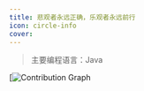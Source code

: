 ```yaml
---
title: 悲观者永远正确，乐观者永远前行
icon: circle-info
cover:
---
```

> 主要编程语言：Java

<!-- 只显示文字统计 -->
<!-- <HeatMap :posts="slogans" title="博客文字产量" mode="text" /> -->

<!-- 只显示代码统计 -->
<!-- <HeatMap :posts="slogans" title="博客代码产量" mode="code" /> -->

<!-- 同时显示文字和代码统计 -->
<HeatMap :posts="slogans" title="博客整体产量" mode="both" />

[![Contribution Graph](https://github-readme-activity-graph.vercel.app/graph?username=hachinekooo&theme=github&area=true&hide_border=true)




<script setup>
import HeatMap from "@/components/heatMap.vue";
import slogans from '@source/heatmap_data.json';


</script>